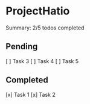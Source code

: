 # ProjectHatio

Summary: 2/5 todos completed

## Pending
 [ ] Task 3
 [ ] Task 4
 [ ] Task 5

## Completed
 [x] Task 1
 [x] Task 2